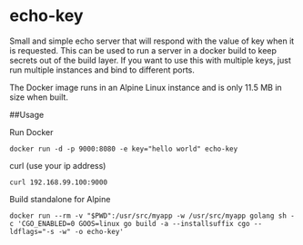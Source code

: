 # echo-key

Small and simple echo server that will respond with the value of key when it is requested. This can be used to run a server in a docker build to keep secrets out of the build layer. If you want to use this with multiple keys, just run multiple instances and bind to different ports.
 
The Docker image runs in an Alpine Linux instance and is only 11.5 MB in size when built.

##Usage

Run Docker
```
docker run -d -p 9000:8080 -e key="hello world" echo-key
```

curl (use your ip address)
```
curl 192.168.99.100:9000
```

Build standalone for Alpine

```
docker run --rm -v "$PWD":/usr/src/myapp -w /usr/src/myapp golang sh -c 'CGO_ENABLED=0 GOOS=linux go build -a --installsuffix cgo --ldflags="-s -w" -o echo-key'
```